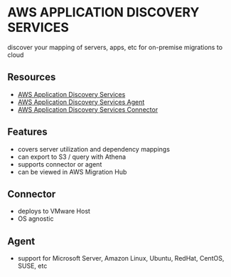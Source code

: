 # AWS APPLICATION DISCOVERY SERVICES

discover your mapping of servers, apps, etc
for on-premise migrations to cloud

## Resources

- [AWS Application Discovery Services](https://docs.aws.amazon.com/application-discovery/latest/userguide/what-is-appdiscovery.html)
- [AWS Application Discovery Services Agent](https://docs.aws.amazon.com/application-discovery/latest/userguide/discovery-agent.html)
- [AWS Application Discovery Services Connector](https://docs.aws.amazon.com/application-discovery/latest/userguide/discovery-connector.html)

## Features

- covers server utilization and dependency mappings
- can export to S3 / query with Athena
- supports connector or agent
- can be viewed in AWS Migration Hub

## Connector

- deploys to VMware Host
- OS agnostic

## Agent

- support for Microsoft Server, Amazon Linux, Ubuntu, RedHat, CentOS, SUSE, etc